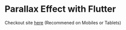 # Parallax Effect with Flutter

Checkout site [here](https://chiragkr04.github.io/parallax-flutter/) (Recommened on Mobiles or Tablets)
